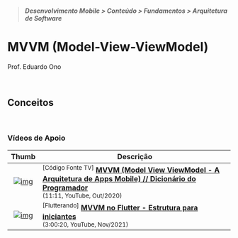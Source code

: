 > <h5>Desenvolvimento Mobile > Conteúdo > Fundamentos > Arquitetura de Software</h5>

# MVVM (Model-View-ViewModel)

Prof. Eduardo Ono

<br>

## Conceitos

<br>

### Vídeos de Apoio

| Thumb | Descrição |
| :-: | --- |
| [![img](https://img.youtube.com/vi/B2pJWtSyVFA/default.jpg)](https://www.youtube.com/watch?v=B2pJWtSyVFA) | <sup>[Código Fonte TV]</sup> [__MVVM (Model View ViewModel - A Arquitetura de Apps Mobile) // Dicionário do Programador__](https://www.youtube.com/watch?v=B2pJWtSyVFA)<br><sub>(11:11, YouTube, Out/2020)</sub>
| [![img](https://img.youtube.com/vi/WgadnZcujuc/default.jpg)](https://www.youtube.com/watch?v=WgadnZcujuc) | <sup>[Flutterando]</sup> [__MVVM no Flutter - Estrutura para iniciantes__](https://www.youtube.com/watch?v=WgadnZcujuc)<br><sub>(3:00:20, YouTube, Nov/2021)</sub>

<br>
